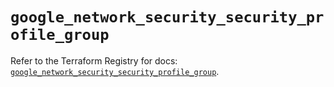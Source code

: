 # `google_network_security_security_profile_group`

Refer to the Terraform Registry for docs: [`google_network_security_security_profile_group`](https://registry.terraform.io/providers/hashicorp/google/6.34.1/docs/resources/network_security_security_profile_group).
